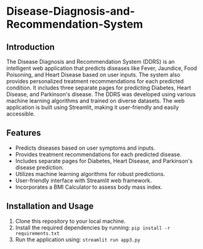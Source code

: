 # Disease-Diagnosis-and-Recommendation-System

## Introduction
The Disease Diagnosis and Recommendation System (DDRS) is an intelligent web application that predicts diseases like Fever, Jaundice, Food Poisoning, and Heart Disease based on user inputs. The system also provides personalized treatment recommendations for each predicted condition. It includes three separate pages for predicting Diabetes, Heart Disease, and Parkinson's disease. The DDRS was developed using various machine learning algorithms and trained on diverse datasets. The web application is built using Streamlit, making it user-friendly and easily accessible.

## Features
- Predicts diseases based on user symptoms and inputs.
- Provides treatment recommendations for each predicted disease.
- Includes separate pages for Diabetes, Heart Disease, and Parkinson's disease prediction.
- Utilizes machine learning algorithms for robust predictions.
- User-friendly interface with Streamlit web framework.
- Incorporates a BMI Calculator to assess body mass index.

## Installation and Usage
1. Clone this repository to your local machine.
2. Install the required dependencies by running: `pip install -r requirements.txt`
3. Run the application using: `streamlit run app3.py`

